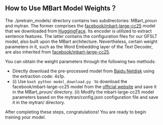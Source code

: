 ## How to Use MBart Model Weights？

The ./pretrain_models/ directory contains two subdirectories: MBart_proun and mytran. The former comprises the [facebook/mbart-large-cc25](https://huggingface.co/facebook/mbart-large-cc25) model that we downloaded from [HuggingFace](https://huggingface.co). Its encoder is utilized to extract sentence features. The latter contains the configuration files for our GFSLT model, also built upon the MBart architecture. Nevertheless, certain weight parameters in it, such as the Word Embedding layer of the Text Decoder, are also inherited from [facebook/mbart-large-cc25](https://huggingface.co/facebook/mbart-large-cc25).

You can obtain the weight parameters through the following two methods:

* Directly download the pre-processed model from [Baidu Netdisk](https://pan.baidu.com/s/15h9dsHMPH8dXH7glZvZnng?pwd=4s1p) using the extraction code: 4s1p.
* (i) Use ```bash python model_download.py ``` to download the facebook/mbart-large-cc25 model from the [official website](https://huggingface.co/facebook/mbart-large-cc25) and save it in the MBart_proun/ directory. (ii) Modify the mbart-large-cc25 model parameters based on the mytran/config.json configuration file and save it in the mytran/ directory.

After completing these steps, congratulations! You are ready to begin training your model.